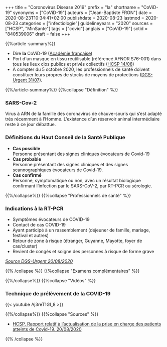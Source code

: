 +++
title = "Coronovirus Disease 2019"
prefix = "la"
shortname = "CoViD-19"
synonyms = ["CoViD-19"]
auteurs = ["Jean-Baptiste FRON"]
date = 2020-08-23T10:34:41+02:00
publishdate = 2020-08-23
lastmod = 2020-08-23
categories = ["infectiologie"]
guidelineyears = "2020"
sources = ["HCSP", "MinSante"]
tags = ["covid"]
anglais = ["CoViD-19"]
sctid = "840539006"
draft = false
+++

{{%article-summary%}}

- Dire **la** CoViD-19 ([Académie française](http://www.academie-francaise.fr/le-covid-19-ou-la-covid-19))
- Port d'un masque en tissu réutilisable (référencé AFNOR S76-001) dans tous les lieux clos publics et privés collectifs ([HCSP 14/08](https://www.hcsp.fr/Explore.cgi/AvisRapportsDomaine?clefr=894))
- À compter du 5 octobre 2020, les professionnels de santé doivent constituer leurs propres de stocks de moyens de protections ([DGS-Urgent 31/07](https://dgs-urgent.sante.gouv.fr/dgsurgent/inter/detailsMessageBuilder.do?id=30950&cmd=visualiserMessage)).

{{%/article-summary%}}
{{%collapse "Définition" %}}

### SARS-Cov-2

Virus à ARN de la famille des coronavirus de chauve-souris qui s’est adapté très récemment à l’Homme. L’existence d’un réservoir animal intermédiaire reste à ce jour débattue.


### Définitions du Haut Conseil de la Santé Publique

- **Cas possible**  
Personne présentant des signes cliniques évocateurs de Covid-19
- **Cas probable**  
Personne présentant des signes cliniques et des signes scannographiques évocateurs de Covid-19.
- **Cas confirmé**  
Personne, symptomatique ou non, avec  un résultat biologique confirmant l’infection par le SARS-CoV-2, par RT-PCR ou sérologie.

{{%/collapse%}}
{{%collapse "Professionnels de santé" %}}

### Indications à la RT-PCR

- Symptômes évocateurs de COVID-19
- Contact de cas COVID-19
- Ayant participé à un rassemblement (déjeuner de famille, mariage, festival et autres)
- Retour de zone à risque (étranger, Guyanne, Mayotte, foyer de cas/cluster)
- Revient de congés et soigne des personnes à risque de forme grave

[*Source DGS-Urgent 20/08/2020*](https://dgs-urgent.sante.gouv.fr/dgsurgent/inter/detailsMessageBuilder.do?id=31000&cmd=visualiserMessage)

{{% /collapse %}}
{{%collapse "Examens complémentaires" %}}



{{%/collapse%}}
{{%collapse "Vidéos" %}}

### Technique de prélèvement de la COVID-19

{{< youtube Aj3reT1GI_8 >}}

{{%/collapse%}}
{{%collapse "Sources" %}}

- [HCSP. Rapport relatif à l’actualisation de la prise en charge des patients atteints de Covid-19. 20/08/2020](https://www.hcsp.fr/explore.cgi/avisrapportsdomaine?clefr=899)

{{% /collapse %}}
